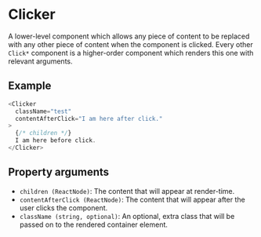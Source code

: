 # Clicker

A lower-level component which allows any piece of content to be replaced with any other piece of content when the component is clicked. Every other `Click*` component is a higher-order component which renders this one with relevant arguments.

## Example

```javascript
<Clicker
  className="test"
  contentAfterClick="I am here after click."
>
  {/* children */}
  I am here before click.
</Clicker>
```

## Property arguments

* `children (ReactNode)`: The content that will appear at render-time.
* `contentAfterClick (ReactNode)`: The content that will appear after the user clicks the component.
* `className (string, optional)`: An optional, extra class that will be passed on to the rendered container element.
